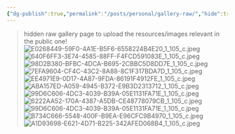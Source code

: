 ```yaml
---
{"dg-publish":true,"permalink":"/posts/personal/gallery-raw/","hide":true,"created":"2025-02-22T15:24:54.600+00:00","updated":"2025-02-22T15:27:43.661+00:00"}
---
```


> hidden raw gallery page to upload the resources/images relevant in the public one!![E0268449-59F0-4A1E-B5F6-6558224B4E20_1_105_c.jpeg](/img/user/resources/E0268449-59F0-4A1E-B5F6-6558224B4E20_1_105_c.jpeg)![640F6FF3-3E74-4585-88FF-F4FCD591083E_1_105_c.jpeg](/img/user/resources/640F6FF3-3E74-4585-88FF-F4FCD591083E_1_105_c.jpeg)![98D2B380-BFBC-4DCA-B695-2CBBC5D8DD7E_1_105_c.jpeg](/img/user/resources/98D2B380-BFBC-4DCA-B695-2CBBC5D8DD7E_1_105_c.jpeg)![7EFA9604-CF4C-43C2-8A88-8C1F317BDA7D_1_105_c.jpeg](/img/user/resources/7EFA9604-CF4C-43C2-8A88-8C1F317BDA7D_1_105_c.jpeg)![EE4971E9-0D17-4A87-9FDA-86191F4912FE_1_105_c.jpeg](/img/user/resources/EE4971E9-0D17-4A87-9FDA-86191F4912FE_1_105_c.jpeg)![ABA157ED-A059-4945-B372-E9B3D2313712_1_105_c.jpeg](/img/user/resources/ABA157ED-A059-4945-B372-E9B3D2313712_1_105_c.jpeg)![99D6C606-4DC3-4039-B39A-05E1131FA71E_1_105_c.jpeg](/img/user/resources/99D6C606-4DC3-4039-B39A-05E1131FA71E_1_105_c.jpeg)![6222AA52-170A-4387-A5DB-CE48778079CB_1_105_c.jpeg](/img/user/resources/6222AA52-170A-4387-A5DB-CE48778079CB_1_105_c.jpeg)![99D6C606-4DC3-4039-B39A-05E1131FA71E_1_105_c.jpeg](/img/user/resources/99D6C606-4DC3-4039-B39A-05E1131FA71E_1_105_c.jpeg)
![B734C666-5548-400F-B9EA-E96CFC9B4970_1_105_c.jpeg](/img/user/resources/B734C666-5548-400F-B9EA-E96CFC9B4970_1_105_c.jpeg)
![A1D93698-E621-4D71-B225-342AFED068B4_1_105_c.jpeg](/img/user/resources/A1D93698-E621-4D71-B225-342AFED068B4_1_105_c.jpeg)